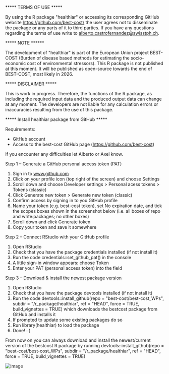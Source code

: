 ***** TERMS OF USE *****

By using the R package "healthiar" or accessing its corresponding GitHub website https://github.com/best-cost/ the user agrees not to disseminate the package or any parts of it to third parties. If you have any questions regarding the terms of use write to <alberto.castrofernandez@swisstph.ch>.

***** NOTE ******

The development of "healthiar" is part of the European Union project BEST-COST (Burden of disease based methods for estimating the socio-economic cost of environmental stressors). This R package is not published at this moment. It will be published as open-source towards the end of BEST-COST, most likely in 2026.

***** DISCLAIMER *****

This is work in progress. Therefore, the functions of the R package, as including the required input data and the produced output data can change at any moment. The developers are not liable for any calculation errors or inaccuracies resulting from the use of this package.

***** Install healthiar package from GitHub *****

Requirements:
- GitHub account
- Access to the best-cost GitHub page (https://github.com/best-cost)

If you encounter any difficulties let Alberto or Axel know.

Step 1 – Generate a GitHub personal access token (PAT)
1.	Sign in to www.github.com 
2.	Click on your profile icon (top right of the screen) and choose Settings 
3.	Scroll down and choose Developer settings > Personal acess tokens > Tokens (classic)
4.	Click Generate new token > Generate new token (classic)
5.	Confirm access by signing in to you GitHub profile
6.	Name your token (e.g. best-cost token), set No expiration date, and tick the scopes boxes shown in the screenshot below (i.e. all boxes of repo and write:packages; no other boxes)
7.	Scroll down and click Generate token
8.	Copy your token and save it somewhere

Step 2 – Connect RStudio with your GitHub profile
1.	Open RStudio
2.	Check that you have the package credentials installed (if not install it)
3.	Run the code credentials::set_github_pat() in the console
4.	A little sign-in window appears: choose Token
5.	Enter your PAT (personal access token) into the field

Step 3 – Download & install the newest package version 
1.	Open RStudio
2.	Check that you have the package devtools installed (if not install it)
3.	Run the code devtools::install_github(repo = "best-cost/best-cost_WPs", subdir = "/r_package/healthiar", ref = "HEAD", force = TRUE, build_vignettes = TRUE) which downloads the bestcost package from GitHub and installs it
4.	If prompted to update some existing packages do so
5.	Run library(healthiar) to load the package
6.	Done! : )

From now on you can always download and install the newest/current version of the bestcost R package by running 
devtools::install_github(repo = "best-cost/best-cost_WPs", subdir = "/r_package/healthiar", ref = "HEAD", force = TRUE, build_vignettes = TRUE)

![image](https://github.com/user-attachments/assets/9e67a384-cfd2-4cbb-9ff5-837294f61739)




